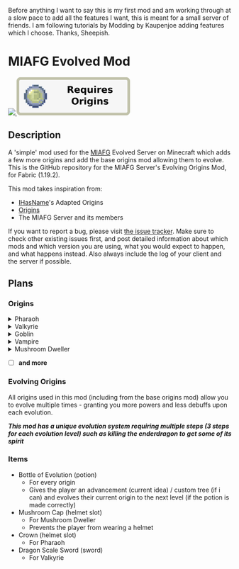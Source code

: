 Before anything I want to say this is my first mod and am working through at a slow pace to add all the features I want, this is meant for a small server of friends. I am following tutorials by Modding by Kaupenjoe adding features which I choose. Thanks, Sheepish.

# MIAFG Evolved Mod

<p>
<strong>
   <a href="https://www.curseforge.com/minecraft/mc-mods/fabric-api">
   <img src="https://camo.githubusercontent.com/1eaa170f8b386b7a92cdc9c8eb6243c667c188bd25bba8925400018f92d650b7/68747470733a2f2f692e696d6775722e636f6d2f625475733477482e706e67" width=256 length=512>
   </a>
   <a href="https://www.curseforge.com/minecraft/mc-mods/origins">
   <img src="https://raw.githubusercontent.com/UltrusBot/Images/b3e2626a5e5f1f7dfadcfaabeb4bb87c348f9c68/requires_origins.png" width=256 length=512>
   </a>
</strong>
</p>

## Description

A 'simple' mod used for the [MIAFG](http://miafg.com) Evolved Server on Minecraft which adds a few more origins and add the base origins mod allowing them to evolve.
This is the GitHub repository for the MIAFG Server's Evolving Origins Mod, for Fabric (1.19.2).

This mod takes inspiration from:
- [IHasName](https://www.youtube.com/@IHasName)'s Adapted Origins
- [Origins](https://www.curseforge.com/minecraft/mc-mods/origins)
- The MIAFG Server and its members

If you want to report a bug, please visit [the issue tracker](https://github.com/LarryPlayz/Origins-Evolved-MIAFG/issues). Make sure to check other existing issues first, and post detailed information about which mods and which version you are using, what you would expect to happen, and what happens instead. Also always include the log of your client and the server if possible.

## Plans

### Origins

<details>
<summary>Pharaoh</summary>

>"The spirit of a pharaoh lives on as the undead shadow."

+ All zombies become passive
+ Every so often you will need to eat rotten flesh
+ If your flesh bar reaches zero you will start to die until you eat some rotten flesh or hit any mob
+ Villagers will not offer trades to you
+ You will gain buffs in a warm biome (eg Desert) and debuff in a cold biome (eg Snowy Plains)
+ You can only eat meat (except for bottled items)
+ You have 5 extra inventory spaces which do not drop on death
+ You have a pocket dimension (only desert biome): no other mobs or players can be sent here, **it is just a world where you can build**
+ You can toggle shadow mode (which lasts for 30 seconds)

   - In *Shadow Mode*: You see in a darker tone, you are much faster, you are able to phase into and out of blocks, you are able to become the shadow of a player/mob (mount/ride any mob you right click). This mode lasts for 30 seconds unless interupted; it can be cancelled at any time and recharged when the sun is above you (not blocked by any full blocks).
   - You will have an increased hunger drain while in this mod however and it **will not** kick you out of the toggle if you start taking hunger damage therefore it is important you keep an eye on it. It *will* kick you out of the mode if you take damage from a player.
</details>

<details>
<summary>Valkyrie</summary>
<!--review charlie's origin when at home-->
</details>

<details>
<summary>Goblin</summary> 
<!--inchling-esque TBC-->
</details>

<details>
<summary>Vampire</summary>
<!--possibly - requires feedback from server members-->
</details>

<details>
<summary>Mushroom Dweller</summary>
</details>

- [ ] **and more**

### Evolving Origins

All origins used in this mod (including from the base origins mod) allow you to evolve multiple times - granting you more powers and less debuffs upon each evolution.

***This mod has a unique evolution system requiring multiple steps (3 steps for each evolution level) such as killing the enderdragon to get some of its spirit***

### Items

- Bottle of Evolution (potion)
    - For every origin
    - Gives the player an advancement (current idea) / custom tree (if i can) and evolves their current origin to the next level (if the potion is made correctly) 
- Mushroom Cap (helmet slot)
    - For Mushroom Dweller
    - Prevents the player from wearing a helmet
- Crown (helmet slot)
    - For Pharaoh
- Dragon Scale Sword (sword)
    - For Valkyrie
